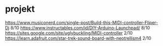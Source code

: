 # projekt
https://www.musiconerd.com/single-post/Build-this-MIDI-controller-Fliper-Dj 8/10
https://www.instructables.com/id/DIY-Arduino-Launchpad/ 8/10
https://sites.google.com/site/uglybuckling/MIDI-controller 2/10
https://learn.adafruit.com/star-trek-sound-board-with-neotrellism4 2/10
